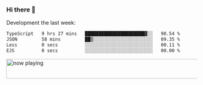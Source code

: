 ### Hi there 👋

Development the last week:
<!--START_SECTION:waka-->

```txt
TypeScript   9 hrs 27 mins   ██████████████████████▓░░   90.54 %
JSON         58 mins         ██▒░░░░░░░░░░░░░░░░░░░░░░   09.35 %
Less         0 secs          ░░░░░░░░░░░░░░░░░░░░░░░░░   00.11 %
EJS          0 secs          ░░░░░░░░░░░░░░░░░░░░░░░░░   00.00 %
```

<!--END_SECTION:waka-->

<!--
**JASONPANGGO/jasonpanggo** is a ✨ _special_ ✨ repository because its `README.md` (this file) appears on your GitHub profile.

Here are some ideas to get you started:

- 🔭 I’m currently working on ...
- 🌱 I’m currently learning ...
- 👯 I’m looking to collaborate on ...
- 🤔 I’m looking for help with ...
- 💬 Ask me about ...
- 📫 How to reach me: ...
- 😄 Pronouns: ...
- ⚡ Fun fact: ...
-->

<a href="https://volt.fm/user/q8yd9e79csfr57rt" target="_blank"><img src="https://spotify-badge-egoist.vercel.app/api/now-playing" width="540" height="52" alt="now playing"></a>
